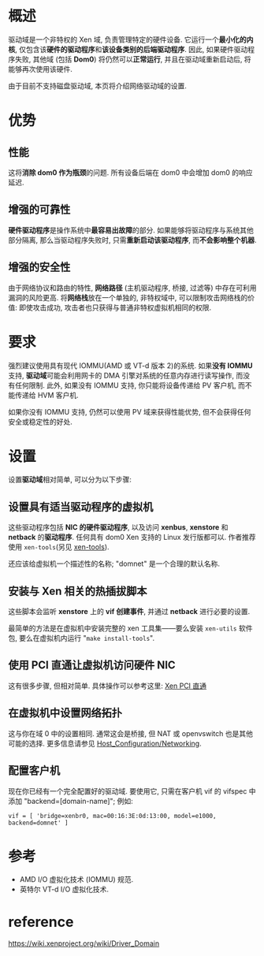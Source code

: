 
# 概述

驱动域是一个非特权的 Xen 域, 负责管理特定的硬件设备. 它运行一个**最小化的内核**, 仅包含该**硬件的驱动程序**和**该设备类别的后端驱动程序**. 因此, 如果硬件驱动程序失败, 其他域 (包括 **Dom0**) 将仍然可以**正常运行**, 并且在驱动域重新启动后, 将能够再次使用该硬件.

由于目前不支持磁盘驱动域, 本页将介绍网络驱动域的设置.

# 优势

## 性能

这将**消除 dom0 作为瓶颈**的问题. 所有设备后端在 dom0 中会增加 dom0 的响应延迟.

## 增强的可靠性

**硬件驱动程序**是操作系统中**最容易出故障**的部分. 如果能够将驱动程序与系统其他部分隔离, 那么当驱动程序失败时, 只需**重新启动该驱动程序**, 而**不会影响整个机器**.

## 增强的安全性

由于网络协议和路由的特性, **网络路径** (主机驱动程序, 桥接, 过滤等) 中存在可利用漏洞的风险更高. 将**网络栈**放在一个单独的, 非特权域中, 可以限制攻击网络栈的价值: 即使攻击成功, 攻击者也只获得与普通非特权虚拟机相同的权限.

# 要求

强烈建议使用具有现代 IOMMU(AMD 或 VT-d 版本 2)的系统. 如果**没有 IOMMU** 支持, **驱动域**可能会利用网卡的 DMA 引擎对系统的任意内存进行读写操作, 而没有任何限制. 此外, 如果没有 IOMMU 支持, 你只能将设备传递给 PV 客户机, 而不能传递给 HVM 客户机.

如果你没有 IOMMU 支持, 仍然可以使用 PV 域来获得性能优势, 但不会获得任何安全或稳定性的好处.

# 设置

设置**驱动域**相对简单, 可以分为以下步骤:

## 设置具有适当驱动程序的虚拟机

这些驱动程序包括 **NIC 的硬件驱动程序**, 以及访问 **xenbus**, **xenstore** 和 **netback** 的**驱动程序**. 任何具有 dom0 Xen 支持的 Linux 发行版都可以. 作者推荐使用 `xen-tools`(另见 [xen-tools](https://wiki.xenproject.org/wiki/Xen-tools)).

还应该给虚拟机一个描述性的名称; "domnet" 是一个合理的默认名称.

## 安装与 Xen 相关的热插拔脚本

这些脚本会监听 **xenstore** 上的 **vif 创建事件**, 并通过 **netback** 进行必要的设置.

最简单的方法是在虚拟机中安装完整的 xen 工具集——要么安装 `xen-utils` 软件包, 要么在虚拟机内运行 "`make install-tools`".

## 使用 PCI 直通让虚拟机访问硬件 NIC

这有很多步骤, 但相对简单. 具体操作可以参考这里: [Xen PCI 直通](https://wiki.xenproject.org/wiki/Xen_PCI_Passthrough)

## 在虚拟机中设置网络拓扑

这与你在域 0 中的设置相同. 通常这会是桥接, 但 NAT 或 openvswitch 也是其他可能的选择. 更多信息请参见 [Host_Configuration/Networking](https://wiki.xenproject.org/wiki/Host_Configuration/Networking).

## 配置客户机

现在你已经有一个完全配置好的驱动域. 要使用它, 只需在客户机 vif 的 vifspec 中添加 "backend=[domain-name]"; 例如:

```
vif = [ 'bridge=xenbr0, mac=00:16:3E:0d:13:00, model=e1000, backend=domnet' ]
```

# 参考

- AMD I/O 虚拟化技术 (IOMMU) 规范.
- 英特尔 VT-d I/O 虚拟化技术.

# reference

https://wiki.xenproject.org/wiki/Driver_Domain
